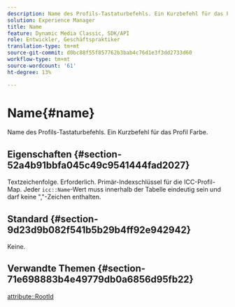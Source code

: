 ```yaml
---
description: Name des Profils-Tastaturbefehls. Ein Kurzbefehl für das Profil Farbe.
solution: Experience Manager
title: Name
feature: Dynamic Media Classic, SDK/API
role: Entwickler, Geschäftspraktiker
translation-type: tm+mt
source-git-commit: d0bc88f55f857762b3bab4c76d1e3f3dd2733d60
workflow-type: tm+mt
source-wordcount: '61'
ht-degree: 13%

---
```



# Name{#name}

Name des Profils-Tastaturbefehls. Ein Kurzbefehl für das Profil Farbe.

## Eigenschaften {#section-52a4b91bbfa045c49c9541444fad2027}

Textzeichenfolge. Erforderlich. Primär-Indexschlüssel für die ICC-Profil-Map. Jeder `icc::Name`-Wert muss innerhalb der Tabelle eindeutig sein und darf keine &quot;,&quot;-Zeichen enthalten.

## Standard {#section-9d23d9b082f541b5b29b4ff92e942942}

Keine.

## Verwandte Themen {#section-71e698883b4e49779db0a6856d95fb22}

[attribute::RootId](../../../../../ir-api/material-cat/image-rendering-api-ref/c-ir-material-catalog/c-ir-attributes-reference/r-ir-rootid.md#reference-54b42b7125824be593378c1accb70d5a)
